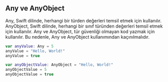 ## Any ve AnyObject

Any, Swift dilinde, herhangi bir türden değerleri temsil etmek için kullanılır. AnyObject, Swift dilinde, herhangi bir sınıf türünden değerleri temsil etmek için kullanılır. Any ve AnyObject, tür güvenliği olmayan kod yazmak için kullanılır. Bu nedenle, Any ve AnyObject kullanımından kaçınılmalıdır.

```swift
var anyValue: Any = 5
anyValue = "Hello, World!"
anyValue = true
```

```swift
var anyObjectValue: AnyObject = "Hello, World!"
anyObjectValue = 5
anyObjectValue = true
```
